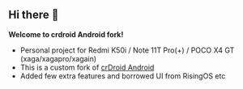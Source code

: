## Hi there 👋

**Welcome to crdroid Android fork!**

- Personal project for Redmi K50i / Note 11T Pro(+) / POCO X4 GT (xaga/xagapro/xagain)
- This is a custom fork of [crDroid Android](https://github.com/crdroidandroid)
- Added few extra features and borrowed UI from RisingOS etc
